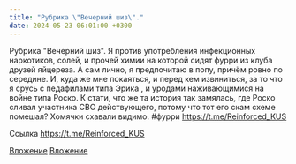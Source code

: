 ```yaml
---
title: "Рубрика \"Вечерний шиз\"."
date: 2024-05-23 06:01:00 +0300
---
```


Рубрика "Вечерний шиз".
Я против употребления инфекционных наркотиков, солей, и прочей химии на которой сидят фурри из клуба друзей яйцереза.
А сам лично, я предпочитаю в попу, причём ровно по середине.
И, куда же мне покаяться, и перед кем извиниться, за то что я срусь с педафилами типа Эрика , и уродами наживающимися на войне типа Роско.
К стати, что же та история так замялась, где Роско сливал участника СВО действующего, потому что тот его скам схеме помешал? Хомячки схавали видимо.
#фурри
https://t.me/Reinforced_KUS

Ссылка
https://t.me/Reinforced_KUS

[Вложение](https://vk.com/photo41076938_457250739)
[Вложение](https://t.me/Reinforced_KUS)
